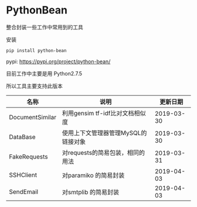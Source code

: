 # PythonBean

整合封装一些工作中常用到的工具

安装
```
pip install python-bean
```

pypi: https://pypi.org/project/python-bean/

目前工作中主要是用 Python2.7.5

所以工具主要支持此版本

|名称|说明|更新日期
|-|-|-|
| DocumentSimilar| 利用gensim tf-idf比对文档相似度 | 2019-03-30 |
| DataBase| 使用上下文管理器管理MySQL的链接对象 | 2019-03-30 |
| FakeRequests | 对requests的简易包装，相同的用法 | 2019-03-31 |
| SSHClient | 对paramiko 的简易封装 | 2019-04-03 |
| SendEmail| 对smtplib 的简易封装 | 2019-04-03 |
